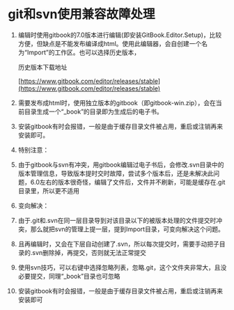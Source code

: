 # git和svn使用兼容故障处理

1. 编辑时使用gitbook的7.0版本进行编辑\(即安装GitBook.Editor.Setup\)，比较方便，但缺点是不能发布编译成html。使用此编辑器，会自创建一个名为“Import”的工作区。也可以选择历史版本，

   历史版本下载地址

   [https://www.gitbook.com/editor/releases/stable](https://www.gitbook.com/editor/releases/stable)

2. 需要发布成html时，使用独立版本的gitbook（即gitbook-win.zip），会在当前目录生成一个“\_book”的目录即为生成后的电子书。

3. 安装gitbook有时会报错，一般是由于缓存目录文件被占用，重启或注销再来安装即可。

4. 特别注意：

5. 由于gitbook与svn有冲突，用gitbook编辑过电子书后，会修改.svn目录中的版本管理信息，导致版本提时交时故障，尝试多个版本后，还是未解决此问题，6.0左右的版本很奇怪，编辑了文件后，文件并不刷新，可能是缓存在.git目录里，所以更不适用

6. 变向解决：

7. 由于.git和.svn在同一层目录导到对该目录以下的被版本处理的文件提交时冲突，那么就把svn的管理上提一层，提到Import目录，可变向解决这个问题。

8. 且再编辑时，又会在下层自动创建了.svn，所以每次提交时，需要手动把子目录的.svn删除掉，再提交，否则就无法正常提交
9. 使用svn技巧，可以右键中选择忽略列表，忽略.git，这个文件夹非常大，且没必要提交，同理“\_book”目录也可忽略

10. 安装gitbook有时会报错，一般是由于缓存目录文件被占用，重启或注销再来安装即可



